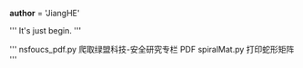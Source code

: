 __author__ = 'JiangHE'

'''
It's just begin.
'''

'''
nsfoucs_pdf.py 爬取绿盟科技-安全研究专栏 PDF
spiralMat.py 打印蛇形矩阵
'''
